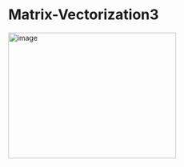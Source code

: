 # Matrix-Vectorization3

<img width="335" height="252" alt="image" src="https://github.com/user-attachments/assets/f165aee9-cfbe-47ab-b1b7-1dc23dab1686" />
